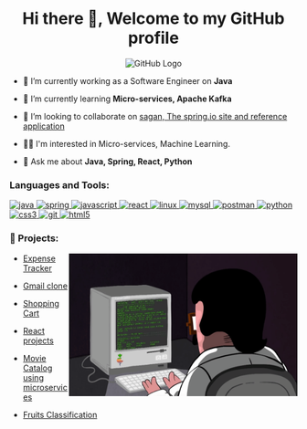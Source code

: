 <h1 align="center">Hi there 👋, Welcome to my GitHub profile</h1>
<div align="center"><img src="https://raw.githubusercontent.com/raghavk16/raghavk16/master/octo.gif" alt="GitHub Logo" width="150" height="150" style="max-width:100%;"/></div>

- 🔭 I’m currently working as a Software Engineer on **Java**

- 🌱 I’m currently learning **Micro-services, Apache Kafka**

- 👯 I’m looking to collaborate on [sagan, The spring.io site and reference application](https://github.com/spring-io/sagan)

- 👨‍💻 I'm interested in Micro-services, Machine Learning.

- 💬 Ask me about **Java, Spring, React, Python**
<h3 align="left">Languages and Tools:</h3>
<p align="left"><a href="https://www.java.com" target="_blank"> <img src="https://devicons.github.io/devicon/devicon.git/icons/java/java-original-wordmark.svg" alt="java" width="40" height="40"/> </a>  <a href="https://spring.io/" target="_blank"> <img src="https://www.vectorlogo.zone/logos/springio/springio-icon.svg" alt="spring" width="40" height="40"/> </a> <a href="https://developer.mozilla.org/en-US/docs/Web/JavaScript" target="_blank"> <img src="https://devicons.github.io/devicon/devicon.git/icons/javascript/javascript-original.svg" alt="javascript" width="40" height="40"/> </a> <a href="https://reactjs.org/" target="_blank"> <img src="https://devicons.github.io/devicon/devicon.git/icons/react/react-original-wordmark.svg" alt="react" width="40" height="40"/> <a href="https://www.linux.org/" target="_blank"> <img src="https://devicons.github.io/devicon/devicon.git/icons/linux/linux-original.svg" alt="linux" width="40" height="40"/> </a> <a href="https://www.mysql.com/" target="_blank"> <img src="https://devicons.github.io/devicon/devicon.git/icons/mysql/mysql-original-wordmark.svg" alt="mysql" width="40" height="40"/> </a> <a href="https://postman.com" target="_blank"> <img src="https://www.vectorlogo.zone/logos/getpostman/getpostman-icon.svg" alt="postman" width="40" height="40"/> </a> <a href="https://www.python.org" target="_blank"> <img src="https://devicons.github.io/devicon/devicon.git/icons/python/python-original.svg" alt="python" width="40" height="40"/> </a> </a> <a href="https://www.w3schools.com/css/" target="_blank"> <img src="https://devicons.github.io/devicon/devicon.git/icons/css3/css3-original-wordmark.svg" alt="css3" width="40" height="40"/> </a> <a href="https://git-scm.com/" target="_blank"> <img src="https://www.vectorlogo.zone/logos/git-scm/git-scm-icon.svg" alt="git" width="40" height="40"/> </a> <a href="https://www.w3.org/html/" target="_blank"> <img src="https://devicons.github.io/devicon/devicon.git/icons/html5/html5-original-wordmark.svg" alt="html5" width="40" height="40"/> </a> </p>

<h3 align="left">🚀 Projects:</h3>
<img align="right" width="400" height="250" src="https://github.com/krishna5555/bootstrap/blob/main/assets/typer.gif" />

- [Expense Tracker](https://github.com/krishna5555/projects/tree/master/expense-tracker)

- [Gmail clone](https://github.com/krishna5555/gmail-clone)

- [Shopping Cart](https://github.com/krishna5555/projects/tree/master/amazon-clone)

- [React projects](https://github.com/krishna5555/projects/tree/master/react-projects)

- [Movie Catalog using microservices](https://github.com/krishna5555/microservices/tree/main/movie-catalog)

- [Fruits Classification](https://github.com/krishna5555/fruits_classification/blob/master/proposal.pdf)
